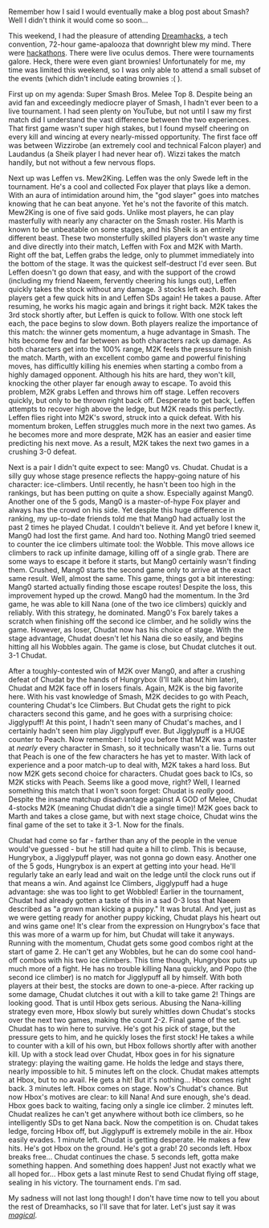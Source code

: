 Remember how I said I would eventually make a blog post about Smash? Well I didn't think it would come so soon...

This weekend, I had the pleasure of attending <a href="https://austin.dreamhack.com/17/">Dreamhacks</a>, a tech convention, 72-hour game-apalooza that downright blew my mind. There were <a href="https://en.wikipedia.org/wiki/Hackathon">hackathons</a>. There were live oculus demos. There were tournaments galore. Heck, there were even giant brownies! Unfortunately for me, my time was limited this weekend, so I was only able to attend a small subset of the events (which didn't include eating brownies :( ).

First up on my agenda: Super Smash Bros. Melee Top 8. Despite being an avid fan and exceedingly mediocre player of Smash, I hadn't ever been to a live tournament. I had seen plenty on YouTube, but not until I saw my first match did I understand the vast difference between the two experiences. That first game wasn't super high stakes, but I found myself cheering on every kill and wincing at every nearly-missed opportunity. The first face off was between Wizzirobe (an extremely cool and technical Falcon player) and Laudandus (a Sheik player I had never hear of). Wizzi takes the match handily, but not without a few nervous flops.

Next up was Leffen vs. Mew2King. Leffen was the only Swede left in the tournament. He's a cool and collected Fox player that plays like a demon. With an aura of intimidation around him, the "god slayer" goes into matches knowing that he can beat anyone. Yet he's not the favorite of this match. Mew2King is one of five said gods. Unlike most players, he can play masterfully with nearly any character on the Smash roster. His Marth is known to be unbeatable on some stages, and his Sheik is an entirely different beast. These two monsterfully skilled players don't waste any time and dive directly into their match, Leffen with Fox and M2K with Marth. Right off the bat, Leffen grabs the ledge, only to plummet immediately into the bottom of the stage. It was the quickest self-destruct I'd ever seen. But Leffen doesn't go down that easy, and with the support of the crowd (including my friend Naeem, fervently cheering his lungs out), Leffen quickly takes the stock without any damage. 3 stocks left each. Both players get a few quick hits in and Leffen SDs again! He takes a pause. After resuming, he works his magic again and brings it right back. M2K takes the 3rd stock shortly after, but Leffen is quick to follow. WIth one stock left each, the pace begins to slow down. Both players realize the importance of this match: the winner gets momentum, a huge advantage in Smash. The hits become few and far between as both characters rack up damage. As both characters get into the 100% range, M2K feels the pressure to finish the match. Marth, with an excellent combo game and powerful finishing moves, has difficultly killing his enemies when starting a combo from a highly damaged opponent. Although his hits are hard, they won't kill, knocking the other player far enough away to escape. To avoid this problem, M2K grabs Leffen and throws him off stage. Leffen recovers quickly, but only to be thrown right back off. Desperate to get back, Leffen attempts to recover high above the ledge, but M2K reads this perfectly. Leffen flies right into M2K's sword, struck into a quick defeat. With his momentum broken, Leffen struggles much more in the next two games. As he becomes more and more desprate, M2K has an easier and easier time predicting his next move. As a result, M2K takes the next two games in a crushing 3-0 defeat.

Next is a pair I didn't quite expect to see: Mang0 vs. Chudat. Chudat is a silly guy whose stage presence reflects the happy-going nature of his character: ice-climbers. Until recently, he hasn't been too high in the rankings, but has been putting on quite a show. Especially against Mang0. Another one of the 5 gods, Mang0 is a master-of-hype Fox player and always has the crowd on his side. Yet despite this huge difference in ranking, my up-to-date friends told me that Mang0 had actually lost the past 2 times he played Chudat. I couldn't believe it. And yet before I knew it, Mang0 had lost the first game. And hard too. Nothing Mang0 tried seemed to counter the ice climbers ultimate tool: the Wobble. This move allows ice climbers to rack up infinite damage, killing off of a single grab. There are some ways to escape it before it starts, but Mang0 certainly wasn't finding them. Crushed, Mang0 starts the second game only to arrive at the exact same result. Well, almost the same. This game, things got a bit interesting: Mang0 started actually finding those escape routes! Despite the loss, this improvement hyped up the crowd. Mang0 had the momentum. In the 3rd game, he was able to kill Nana (one of the two ice climbers) quickly and reliably. With this strategy, he dominated. Mang0's Fox barely takes a scratch when finishing off the second ice climber, and he solidly wins the game. However, as loser, Chudat now has his choice of stage. With the stage advantage, Chudat doesn't let his Nana die so easily, and begins hitting all his Wobbles again. The game is close, but Chudat clutches it out. 3-1 Chudat.

After a toughly-contested win of M2K over Mang0, and after a crushing defeat of Chudat by the hands of Hungrybox (I'll talk about him later), Chudat and M2K face off in losers finals. Again, M2K is the big favorite here. With his vast knowledge of Smash, M2K decides to go with Peach, countering Chudat's Ice Climbers. But Chudat gets the right to pick characters second this game, and he goes with a surprising choice: Jigglypuff! At this point, I hadn't seen many of Chudat's maches, and I certainly hadn't seen him play Jigglypuff ever. But Jigglypuff is a HUGE counter to Peach. Now remember: I told you before that M2K was a master at <i>nearly</i> every character in Smash, so it technically wasn't a lie. Turns out that Peach is one of the few characters he has yet to master. With lack of experience and a poor match-up to deal with, M2K takes a hard loss. But now M2K gets second choice for characters. Chudat goes back to ICs, so M2K sticks with Peach. Seems like a good move, right? Well, I learned something this match that I won't soon forget: Chudat is <i>really</i> good. Despite the insane matchup disadvantage against A GOD of Melee, Chudat 4-stocks M2K (meaning Chudat didn't die a single time)! M2K goes back to Marth and takes a close game, but with next stage choice, Chudat wins the final game of the set to take it 3-1. Now for the finals.

Chudat had come so far - farther than any of the people in the venue would've guessed - but he still had quite a hill to climb. This is because, Hungrybox, a Jigglypuff player, was not gonna go down easy. Another one of the 5 gods, Hungrybox is an expert at getting into your head. He'll regularly take an early lead and wait on the ledge until the clock runs out if that means a win. And against Ice Climbers, Jigglypuff had a huge advantage: she was too light to get Wobbled! Earlier in the tournament, Chudat had already gotten a taste of this in a sad 0-3 loss that Naeem described as "a grown man kicking a puppy." It was brutal. And yet, just as we were getting ready for another puppy kicking, Chudat plays his heart out and wins game one! It's clear from the expression on Hungrybox's face that this was more of a warm up for him, but Chudat will take it anyways. Running with the momentum, Chudat gets some good combos right at the start of game 2. He can't get any Wobbles, but he can do some cool hand-off combos with his two ice climbers. This time though, Hungrybox puts up much more of a fight. He has no trouble killing Nana quickly, and Popo (the second ice climber) is no match for Jigglypuff all by himself. With both players at their best, the stocks are down to one-a-piece. After racking up some damage, Chudat clutches it out with a kill to take game 2! Things are looking good. That is until Hbox gets serious. Abusing the Nana-killing strategy even more, Hbox slowly but surely whittles down Chudat's stocks over the next two games, making the count 2-2. 
Final game of the set. Chudat has to win here to survive. He's got his pick of stage, but the pressure gets to him, and he quickly loses the first stock! He takes a while to counter with a kill of his own, but Hbox follows shortly after with another kill. Up with a stock lead over Chudat, Hbox goes in for his signature strategy: playing the waiting game. He holds the ledge and stays there, nearly impossible to hit. 5 minutes left on the clock. Chudat makes attempts at Hbox, but to no avail. He gets a hit! But it's nothing... Hbox comes right back. 3 minutes left. Hbox comes on stage. Now's Chudat's chance. But now Hbox's motives are clear: to kill Nana! And sure enough, she's dead. Hbox goes back to waiting, facing only a single ice climber. 2 minutes left. Chudat realizes he can't get anywhere without both ice climbers, so he intelligently SDs to get Nana back. Now the competition is on. Chudat takes ledge, forcing Hbox off, but Jigglypuff is extremely mobile in the air. Hbox easily evades. 1 minute left. Chudat is getting desperate. He makes a few hits. He's got Hbox on the ground. He's got a grab! 20 seconds left. Hbox breaks free... Chudat continues the chase. 5 seconds left, gotta make something happen. And something does happen! Just not exactly what we all hoped for... Hbox gets a last minute Rest to send Chudat flying off stage, sealing in his victory. The tournament ends. I'm sad.

My sadness will not last long though! I don't have time now to tell you about the rest of Dreamhacks, so I'll save that for later. Let's just say it was <a href="http://www.insomniacgames.com/games/the-unspoken/"><i>magical</i></a>.
